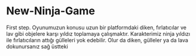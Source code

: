 # New-Ninja-Game
First step.
Oyunumuzun konusu uzun bir platformdaki diken, fırlatıcılar ve lav gibi objelere karşı yıldız toplamaya çalışmaktır.
Karakterimiz ninja yıldızı ile fırlatıcıların attığı gülleleri yok edebilir.
Olur da diken, gülleler ya da lava dokunursanız sağ üstteki 
